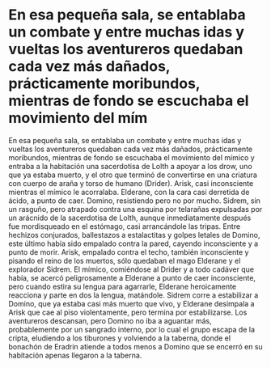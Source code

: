 # En esa pequeña sala, se entablaba un combate y entre muchas idas y vueltas los aventureros quedaban cada vez más dañados, prácticamente moribundos, mientras de fondo se escuchaba el movimiento del mím

En esa pequeña sala, se entablaba un combate y entre muchas idas y vueltas los aventureros quedaban cada vez más dañados, prácticamente moribundos, mientras de fondo se escuchaba el movimiento del mímico y entraba a la habitación una sacerdotisa de Lolth a apoyar a los drow, uno que ya estaba muerto, y el otro que terminó de convertirse en una criatura con cuerpo de araña y torso de humano (Drider). Arisk, casi inconsciente mientras el mímico le acorralaba. Elderane, con la cara casi derretida de ácido, a punto de caer. Domino, resistiendo pero no por mucho. Sidrem, sin un rasguño, pero atrapado contra una esquina por telarañas expulsadas por un arácnido de la sacerdotisa de Lolth, aunque inmediatamente después fue mordisqueado en el estómago, casi arrancándole las tripas. Entre hechizos conjurados, ballestazos a estalactitas y golpes letales de Domino, este último había sido empalado contra la pared, cayendo inconsciente y a punto de morir. Arisk, empalado contra el techo, también inconsciente y pisando el reino de los muertos, sólo quedaban el mago Elderane y el explorador Sidrem. El mímico, comiéndose al Drider y a todo cadáver que había, se acercó peligrosamente a Elderane a punto de caer inconsciente, pero cuando estira su lengua para agarrarle, Elderane heroicamente reacciona y parte en dos la lengua, matándole. Sidrem corre a estabilizar a Domino, que ya estaba casi más muerto que vivo, y Elderane desimpala a Arisk que cae al piso violentamente, pero termina por estabilizarse.
     Los aventureros descansan, pero Domino no iba a aguantar más, probablemente por un sangrado interno, por lo cual el grupo escapa de la cripta, eludiendo a los tiburones y volviendo a la taberna, donde el bonachón de Eradrin atiende a todos menos a Domino que se encerró en su habitación apenas llegaron a la taberna.

